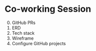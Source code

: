 # Co-working Session

0. GitHub PRs
1. ERD
2. Tech stack
3. Wireframe
4. Configure GitHub projects

